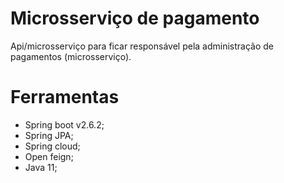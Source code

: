 # Microsserviço de pagamento

Api/microsserviço para ficar responsável pela administração de pagamentos (microsserviço).


# Ferramentas
- Spring boot v2.6.2;
- Spring JPA;
- Spring cloud;
- Open feign;
- Java 11;